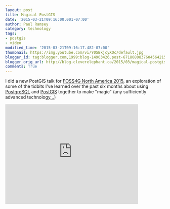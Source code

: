 ```yaml
---
layout: post
title: Magical PostGIS
date: '2015-03-21T09:16:00.001-07:00'
author: Paul Ramsey
category: technology
tags:
- postgis
- video
modified_time: '2015-03-21T09:16:17.482-07:00'
thumbnail: https://img.youtube.com/vi/Y0SBkjcyXOc/default.jpg
blogger_id: tag:blogger.com,1999:blog-14903426.post-6718080837604564215
blogger_orig_url: http://blog.cleverelephant.ca/2015/03/magical-postgis.html
comments: True
---
```


I did a new PostGIS talk for [FOSS4G North America 2015](https://2015.foss4g-na.org/), an exploration of some of the tidbits I've learned over the past six months about using [PostgreSQL](http://postgresql.org) and [PostGIS](http://postgis.net) together to make "magic" (any sufficiently advanced technology[...](http://www.brainyquote.com/quotes/quotes/a/arthurccl101182.html))

<iframe width="420" height="315" src="https://www.youtube.com/embed/Y0SBkjcyXOc" frameborder="0" allowfullscreen></iframe>

